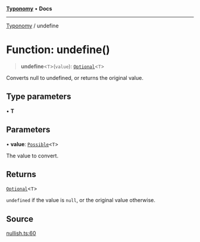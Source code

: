 [**Typonomy**](../README.md) • **Docs**

***

[Typonomy](../globals.md) / undefine

# Function: undefine()

> **undefine**\<`T`\>(`value`): [`Optional`](../type-aliases/Optional.md)\<`T`\>

Converts null to undefined, or returns the original value.

## Type parameters

• **T**

## Parameters

• **value**: [`Possible`](../type-aliases/Possible.md)\<`T`\>

The value to convert.

## Returns

[`Optional`](../type-aliases/Optional.md)\<`T`\>

`undefined` if the value is `null`, or the original value otherwise.

## Source

[nullish.ts:60](https://github.com/softcraft-development/typonomy/blob/bcea019d216cf7f686cf96fe07d66281dfcae070/src/nullish.ts#L60)
